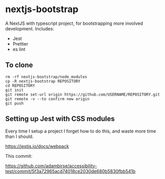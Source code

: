 # nextjs-bootstrap

A NextJS with typescript project, for bootstrapping more involved development. Includes:

- Jest
- Prettier
- es lint

## To clone

```
rm -rf nextjs-bootstrap/node_modules
cp -R nextjs-bootstrap REPOSITORY
cd REPOSITORY
git init
git remote set-url origin https://github.com/USERNAME/REPOSITORY.git
git remote -v --to confirm new origin
git push
```

## Setting up Jest with CSS modules

Every time I setup a project I forget how to do this, and waste more time than I should.

https://jestjs.io/docs/webpack

This commit:

https://github.com/adambirse/accessibility-test/commit/5f3a72965acd74018ce2030de680b5830fbb541b
